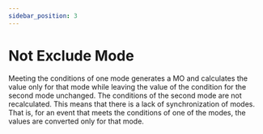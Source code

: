 ```yaml
---
sidebar_position: 3
---
```


# Not Exclude Mode

Meeting the conditions of one mode generates a MO and calculates the value only for that mode while leaving the value of the condition for the second mode unchanged. The conditions of the second mode are not recalculated. This means that there is a lack of synchronization of modes. That is, for an event that meets the conditions of one of the modes, the values are converted only for that mode.
